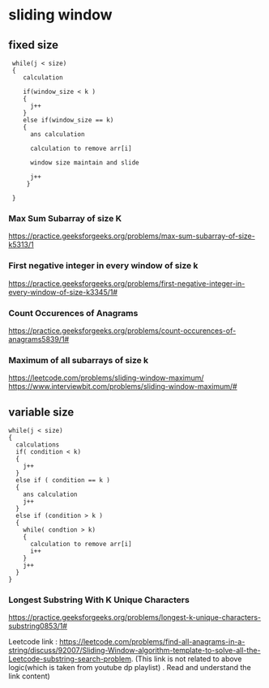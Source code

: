 # sliding window
## fixed size

```
 while(j < size)
 {
    calculation
    
    if(window_size < k )
    {
      j++
    }
    else if(window_size == k)
    {
      ans calculation
      
      calculation to remove arr[i]
      
      window size maintain and slide
      
      j++  
     }
     
 }
```

### Max Sum Subarray of size K
https://practice.geeksforgeeks.org/problems/max-sum-subarray-of-size-k5313/1

### First negative integer in every window of size k
https://practice.geeksforgeeks.org/problems/first-negative-integer-in-every-window-of-size-k3345/1#

### Count Occurences of Anagrams
https://practice.geeksforgeeks.org/problems/count-occurences-of-anagrams5839/1#

### Maximum of all subarrays of size k 
https://leetcode.com/problems/sliding-window-maximum/
https://www.interviewbit.com/problems/sliding-window-maximum/#

## variable size

```
while(j < size)
{
  calculations
  if( condition < k)
  {
    j++
  }
  else if ( condition == k )
  {
    ans calculation
    j++
  }
  else if (condition > k )
  {
    while( condtion > k)
    {
      calculation to remove arr[i]
      i++
    }
    j++
  }
}
```
### Longest Substring With K Unique Characters
https://practice.geeksforgeeks.org/problems/longest-k-unique-characters-substring0853/1#


Leetcode link : https://leetcode.com/problems/find-all-anagrams-in-a-string/discuss/92007/Sliding-Window-algorithm-template-to-solve-all-the-Leetcode-substring-search-problem.
(This link is not related to above logic(which is taken from youtube dp playlist) . Read and understand the link content)


